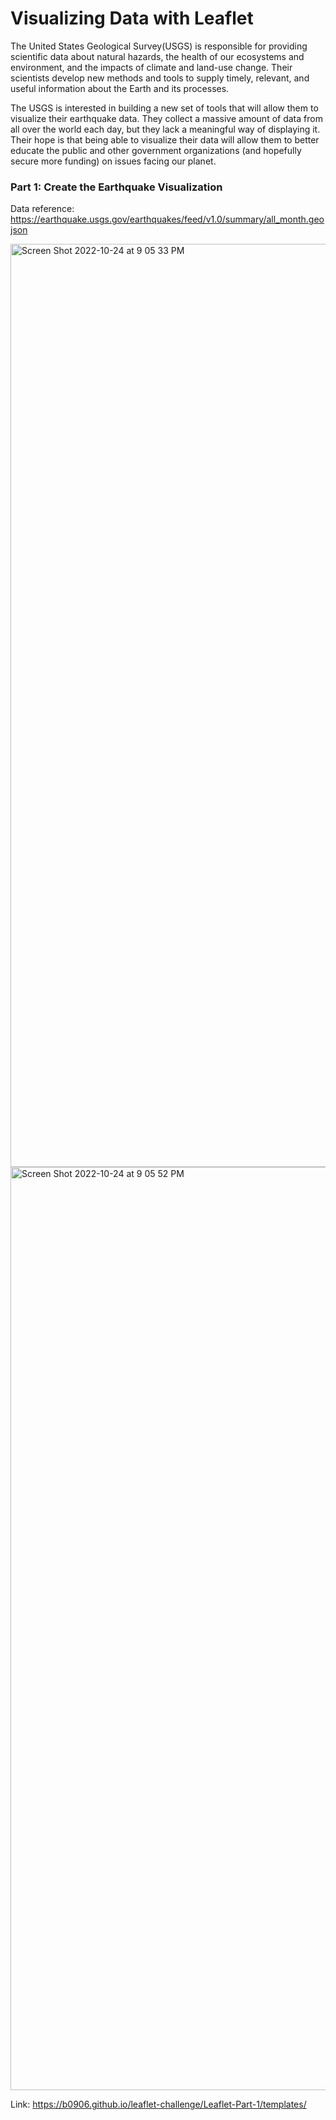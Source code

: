 # Visualizing Data with Leaflet

The United States Geological Survey(USGS) is responsible for providing scientific data about natural hazards, the health of our ecosystems and environment, and the impacts of climate and land-use change. Their scientists develop new methods and tools to supply timely, relevant, and useful information about the Earth and its processes. 

The USGS is interested in building a new set of tools that will allow them to visualize their earthquake data. They collect a massive amount of data from all over the world each day, but they lack a meaningful way of displaying it. Their hope is that being able to visualize their data will allow them to better educate the public and other government organizations (and hopefully secure more funding) on issues facing our planet.


### Part 1: Create the Earthquake Visualization

Data reference: https://earthquake.usgs.gov/earthquakes/feed/v1.0/summary/all_month.geojson

<img width="1477" alt="Screen Shot 2022-10-24 at 9 05 33 PM" src="https://user-images.githubusercontent.com/108036268/197666116-7cc8d475-a46e-449f-ad9f-e65391ab97b0.png">

<img width="1477" alt="Screen Shot 2022-10-24 at 9 05 52 PM" src="https://user-images.githubusercontent.com/108036268/197666175-ccef0348-d080-4c9c-beef-d51180a53af8.png">


Link: https://b0906.github.io/leaflet-challenge/Leaflet-Part-1/templates/
